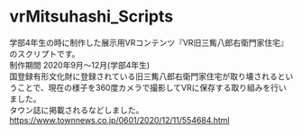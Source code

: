 # vrMitsuhashi_Scripts
学部4年生の時に制作した展示用VRコンテンツ『VR旧三觜八郎右衛門家住宅』のスクリプトです。  
制作期間 2020年9月～12月(学部4年生)  
国登録有形文化財に登録されている旧三觜八郎右衛門家住宅が取り壊されるということで、現在の様子を360度カメラで撮影してVRに保存する取り組みを行いました。  
タウン誌に掲載されるなどしました。<https://www.townnews.co.jp/0601/2020/12/11/554684.html>
